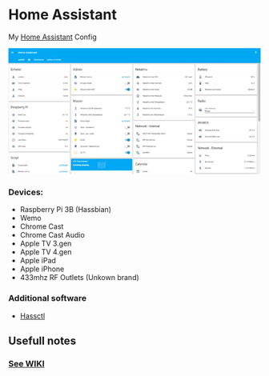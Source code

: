 # Home Assistant
My [Home Assistant](https://home-assistant.io) Config

<img src=https://raw.githubusercontent.com/ludeeus/hass-config/master/Files/ha_overview.gif></img>

### Devices:
* Raspberry Pi 3B (Hassbian)
* Wemo
* Chrome Cast
* Chrome Cast Audio
* Apple TV 3.gen
* Apple TV 4.gen
* Apple iPad
* Apple iPhone
* 433mhz RF Outlets (Unkown brand)

### Additional software
* <a href="https://github.com/dale3h/hassctl">Hassctl</a>

## Usefull notes
### [See WIKI](https://github.com/ludeeus/hass-config/wiki)
